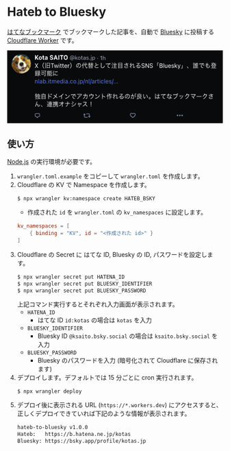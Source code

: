 # Hateb to Bluesky

[はてなブックマーク](https://b.hatena.ne.jp/) でブックマークした記事を、自動で [Bluesky](https://bsky.app/) に投稿する [Cloudflare Worker](https://www.cloudflare.com/ja-jp/developer-platform/workers/) です。

![Screenshot](./screenshot.png)

## 使い方

[Node.js](https://nodejs.org/) の実行環境が必要です。

1. `wrangler.toml.example` をコピーして `wrangler.toml` を作成します。
2. Cloudflare の KV で Namespace を作成します。
    ```
    $ npx wrangler kv:namespace create HATEB_BSKY
    ```
    - 作成された `id` を `wrangler.toml` の `kv_namespaces` に設定します。
    ```toml
    kv_namespaces = [
        { binding = "KV", id = "<作成された id>" }
    ]
    ```
3. Cloudflare の Secret に はてな ID, Bluesky の ID, パスワードを設定します。
    ```
    $ npx wrangler secret put HATENA_ID
    $ npx wrangler secret put BLUESKY_IDENTIFIER
    $ npx wrangler secret put BLUESKY_PASSWORD
    ```
    上記コマンド実行するとそれぞれ入力画面が表示されます。
    - `HATENA_ID`
        - はてな ID `id:kotas` の場合は `kotas` を入力
    - `BLUESKY_IDENTIFIER`
        - Bluesky ID `@ksaito.bsky.social` の場合は `ksaito.bsky.social` を入力
    - `BLUESKY_PASSWORD`
        - Bluesky のパスワードを入力 (暗号化されて Cloudflare に保存されます)
4. デプロイします。デフォルトでは 15 分ごとに cron 実行されます。
    ```
    $ npx wrangler deploy
    ```
5. デプロイ後に表示される URL (`https://*.workers.dev`) にアクセスすると、正しくデプロイできていれば下記のような情報が表示されます。
    ```
    hateb-to-bluesky v1.0.0
    Hateb:   https://b.hatena.ne.jp/kotas
    Bluesky: https://bsky.app/profile/kotas.jp
    ```
